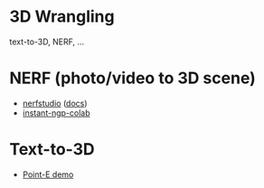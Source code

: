 # 3D Wrangling

text-to-3D, NERF, ...

# NERF (photo/video to 3D scene)
- [nerfstudio](https://github.com/nerfstudio-project/nerfstudio) ([docs](https://nerf.studio/))
- [instant-ngp-colab](https://github.com/camenduru/instant-ngp-colab)

# Text-to-3D
- [Point-E demo](https://huggingface.co/spaces/anzorq/point-e_demo)